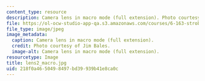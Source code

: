 ```yaml
---
content_type: resource
description: Camera lens in macro mode (full extension). Photo courtesy of Jim Bales.
file: https://ol-ocw-studio-app-qa.s3.amazonaws.com/courses/6-163-strobe-project-laboratory-fall-2005/218f0a4650498497bd39939b41e8ca0c_lens2_macro.jpg
file_type: image/jpeg
image_metadata:
  caption: Camera lens in macro mode (full extension).
  credit: Photo courtesy of Jim Bales.
  image-alt: Camera lens in macro mode (full extension).
resourcetype: Image
title: lens2_macro.jpg
uid: 218f0a46-5049-8497-bd39-939b41e8ca0c
---
```

